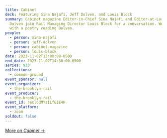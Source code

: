 ```yaml
---
title: Cabinet
deck: Featuring Sina Najafi, Jeff Dolven, and Louis Block
summary: Cabinet magazine Editor-in-Chief Sina Najafi and Editor-at-Large Jeff
  Dolven join Rail Managing Director Louis Block for a conversation. We conclude
  with a poetry reading Dolven.
people:
  - person: sina-najafi
  - person: jeff-dolven
  - person: cabinet-magazine
  - person: louis-block
date: 2023-11-02T13:00:00-0500
end_date: 2023-11-02T14:30:00-0500
series: 933
collections:
  - common-ground
event_sponsor: null
event_organizer:
  - the-brooklyn-rail
event_producer:
  - the-brooklyn-rail
event_id: reclCdMYzILfGiE4H
event_platform:
  - zoom
soldout: false
---
```

[M﻿ore on *Cabinet* →](https://www.cabinetmagazine.org/)